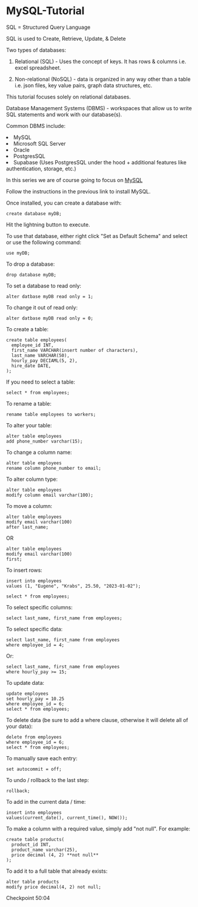 # MySQL-Tutorial

SQL = Structured Query Language

SQL is used to Create, Retrieve, Update, & Delete

Two types of databases: 

1) Relational (SQL) - Uses the concept of keys. It has rows & columns i.e. excel spreadsheet. 

2) Non-relational (NoSQL) - data is organized in any way other than a table i.e. json files, key value pairs, graph data structures, etc.

This tutorial focuses solely on relational databases.

Database Management Systems (DBMS) - workspaces that allow us to write SQL statements and work with our database(s). 

Common DBMS include:
<li>MySQL</li>
<li>Microsoft SQL Server</li>
<li>Oracle</li>
<li>PostgresSQL</li>
<li>Supabase (Uses PostgresSQL under the hood + additional features like authentication, storage, etc.)</li>

In this series we are of course going to focus on [MySQL](https://www.mysql.com/)

Follow the instructions in the previous link to install MySQL. 

Once installed, you can create a database with:

```MySQL
create database myDB;
```
Hit the lightning button to execute.

To use that database, either right click "Set as Default Schema" and select or use the following command:

```MySQL
use myDB;
```

To drop a database:
```MySQL
drop database myDB;
```

To set a database to read only:
```MySQL
alter datbase myDB read only = 1;
```
To change it out of read only:
```MySQL
alter datbase myDB read only = 0;
```

To create a table:
```MySQL
create table employees(
  employee_id INT,
  first_name VARCHAR(insert number of characters),
  last_name VARCHAR(50),
  hourly_pay DECIAML(5, 2),
  hire_date DATE,
);
```

If you need to select a table:
```MySQL
select * from employees;
```
To rename a table:
```MySQL
rename table employees to workers;
```
To alter your table:
```MySQL
alter table employees 
add phone_number varchar(15);
```
To change a column name:
```MySQL
alter table employees
rename column phone_number to email;
```
To alter column type:
```MySQL
alter table employees
modify column email varchar(100);
```
To move a column:
```MySQL
alter table employees
modify email varchar(100)
after last_name;
```
OR
```MySQL
alter table employees
modify email varchar(100)
first;
```

To insert rows:
```MySQL
insert into employees
values (1, "Eugene", "Krabs", 25.50, "2023-01-02");

select * from employees;
```

To select specific columns:
```MySQL
select last_name, first_name from employees;
```
To select specific data:
```MySQL
select last_name, first_name from employees
where employee_id = 4;
```
Or:
```MySQL
select last_name, first_name from employees
where hourly_pay >= 15;
```

To update data:
```MySQL
update employees
set hourly_pay = 10.25
where employee_id = 6;
select * from employees;
```
To delete data (be sure to add a where clause, otherwise it will delete all of your data):
```MySQL
delete from employees
where employee_id = 6;
select * from employees;
```
To manually save each entry:
```MySQL
set autocommit = off;
```
To undo / rollback to the last step:
```MySQL
rollback;
```
To add in the current data / time:
```MySQL
insert into employees
values(current_date(), current_time(), NOW());
```
To make a column with a required value, simply add "not null". For example:
```MySQL
create table products(
  product_id INT,
  product_name varchar(25),
  price decimal (4, 2) **not null**
);
```
To add it to a full table that already exists:
```MySQL
alter table products
modify price decimal(4, 2) not null;
```

Checkpoint 50:04






